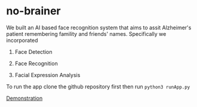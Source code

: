 # no-brainer
We built an AI based face recognition system that aims to assit Alzheimer's patient remembering famility and friends' names. 
Specifically we incorporated 

1. Face Detection

2. Face Recognition

3. Facial Expression Analysis

To run the app clone the github repository first then run ```python3 runApp.py```

[Demonstration](https://youtu.be/oWka1wCR4fw?si=ma0RL1sfTnLU-k4z)
